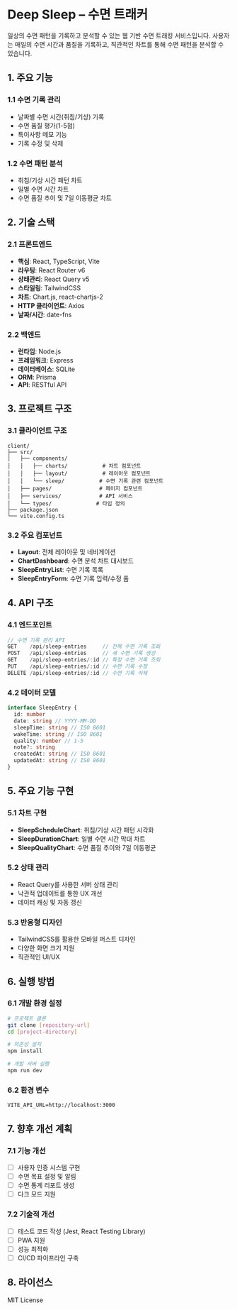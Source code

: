 # Deep Sleep – 수면 트래커

일상의 수면 패턴을 기록하고 분석할 수 있는 웹 기반 수면 트래킹 서비스입니다.
사용자는 매일의 수면 시간과 품질을 기록하고, 직관적인 차트를 통해 수면 패턴을 분석할 수 있습니다.

## 1. 주요 기능

### 1.1 수면 기록 관리

- 날짜별 수면 시간(취침/기상) 기록
- 수면 품질 평가(1-5점)
- 특이사항 메모 기능
- 기록 수정 및 삭제

### 1.2 수면 패턴 분석

- 취침/기상 시간 패턴 차트
- 일별 수면 시간 차트
- 수면 품질 추이 및 7일 이동평균 차트

## 2. 기술 스택

### 2.1 프론트엔드

- **핵심**: React, TypeScript, Vite
- **라우팅**: React Router v6
- **상태관리**: React Query v5
- **스타일링**: TailwindCSS
- **차트**: Chart.js, react-chartjs-2
- **HTTP 클라이언트**: Axios
- **날짜/시간**: date-fns

### 2.2 백엔드

- **런타임**: Node.js
- **프레임워크**: Express
- **데이터베이스**: SQLite
- **ORM**: Prisma
- **API**: RESTful API

## 3. 프로젝트 구조

### 3.1 클라이언트 구조

```
client/
├── src/
│   ├── components/
│   │   ├── charts/           # 차트 컴포넌트
│   │   ├── layout/           # 레이아웃 컴포넌트
│   │   └── sleep/           # 수면 기록 관련 컴포넌트
│   ├── pages/               # 페이지 컴포넌트
│   ├── services/            # API 서비스
│   └── types/              # 타입 정의
├── package.json
└── vite.config.ts
```

### 3.2 주요 컴포넌트

- **Layout**: 전체 레이아웃 및 네비게이션
- **ChartDashboard**: 수면 분석 차트 대시보드
- **SleepEntryList**: 수면 기록 목록
- **SleepEntryForm**: 수면 기록 입력/수정 폼

## 4. API 구조

### 4.1 엔드포인트

```typescript
// 수면 기록 관리 API
GET    /api/sleep-entries     // 전체 수면 기록 조회
POST   /api/sleep-entries     // 새 수면 기록 생성
GET    /api/sleep-entries/:id // 특정 수면 기록 조회
PUT    /api/sleep-entries/:id // 수면 기록 수정
DELETE /api/sleep-entries/:id // 수면 기록 삭제
```

### 4.2 데이터 모델

```typescript
interface SleepEntry {
  id: number
  date: string // YYYY-MM-DD
  sleepTime: string // ISO 8601
  wakeTime: string // ISO 8601
  quality: number // 1-5
  note?: string
  createdAt: string // ISO 8601
  updatedAt: string // ISO 8601
}
```

## 5. 주요 기능 구현

### 5.1 차트 구현

- **SleepScheduleChart**: 취침/기상 시간 패턴 시각화
- **SleepDurationChart**: 일별 수면 시간 막대 차트
- **SleepQualityChart**: 수면 품질 추이와 7일 이동평균

### 5.2 상태 관리

- React Query를 사용한 서버 상태 관리
- 낙관적 업데이트를 통한 UX 개선
- 데이터 캐싱 및 자동 갱신

### 5.3 반응형 디자인

- TailwindCSS를 활용한 모바일 퍼스트 디자인
- 다양한 화면 크기 지원
- 직관적인 UI/UX

## 6. 실행 방법

### 6.1 개발 환경 설정

```bash
# 프로젝트 클론
git clone [repository-url]
cd [project-directory]

# 의존성 설치
npm install

# 개발 서버 실행
npm run dev
```

### 6.2 환경 변수

```env
VITE_API_URL=http://localhost:3000
```

## 7. 향후 개선 계획

### 7.1 기능 개선

- [ ] 사용자 인증 시스템 구현
- [ ] 수면 목표 설정 및 알림
- [ ] 수면 통계 리포트 생성
- [ ] 다크 모드 지원

### 7.2 기술적 개선

- [ ] 테스트 코드 작성 (Jest, React Testing Library)
- [ ] PWA 지원
- [ ] 성능 최적화
- [ ] CI/CD 파이프라인 구축

## 8. 라이선스

MIT License
